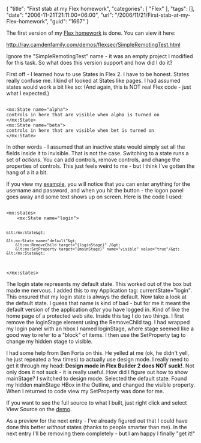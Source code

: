 {
	"title": "First stab at my Flex homework",
	"categories": [
		"Flex"
	],
	"tags": [],
	"date": "2006-11-21T21:11:00+06:00",
	"url": "/2006/11/21/First-stab-at-my-Flex-homework",
	"guid": "1667"
}

The first version of my <a href="http://ray.camdenfamily.com/index.cfm/2006/11/21/My-Thanksgiving-Flex-Homework">Flex homework</a> is done. You can view it here: 

<a href="http://ray.camdenfamily.com/demos/flexsec/SimpleRemotingTest.html">http://ray.camdenfamily.com/demos/flexsec/SimpleRemotingTest.html</a>

Ignore the "SimpleRemotingTest" name - it was an empty project I modified for this task. So what does this version support and how did I do it?

First off - I learned how to use States in Flex 2. I have to be honest. States really confuse me. I kind of looked at States like pages. I had assumed states would work a bit like so: (And again, this is NOT real Flex code - just what I expected.)

<code>
&lt;mx:State name="alpha"&gt;
controls in here that are visible when alpha is turned on
&lt;/mx:State&gt;
&lt;mx:State name="beta"&gt;
controls in here that are visible when bet is turned on
&lt;/mx:State&gt;
</code>

In other words - I assumed that an inactive state would simply set all the fields inside it to invisible. That is not the case. Switching to a state runs a set of <i>actions</i>. You can add controls, remove controls, and change the properties of controls. This just feels weird to me - but I think I've gotten the hang of a it a bit.

If you view my <a href="http://ray.camdenfamily.com/demos/flexsec/SimpleRemotingTest.html">example</a>, you will notice that you can enter anything for the username and password, and when you hit the button - the logon panel goes away and some text shows up on screen. Here is the code I used:

<code>
&lt;mx:states&gt;
	&lt;mx:State name="login"&gt;
			
	&lt;/mx:State&gt;
		
	&lt;mx:State name="default"&gt;
		&lt;mx:RemoveChild target="{loginStage}" /&gt;
		&lt;mx:SetProperty target="{mainStage}" name="visible" value="true"/&gt;
	&lt;/mx:State&gt;
		
&lt;/mx:states&gt;
</code>

The login state represents my default state. This worked out of the box but made me nervous. I added this to my Application tag: currentState="login". This ensured that my login state is always the default. 
Now take a look at the default state. I guess that name is kind of bad - but for me it meant the default version of the application <i>after</i> you have logged in. Kind of like the home page of a protected web site. Inside this tag I do two things. I first remove the loginStage element using the RemoveChild tag. I had wrapped my login panel with an hbox I named loginStage, where stage seemed like a good way to refer to a "block" of items. I then use the SetProperty tag to change my hidden stage to visible.

I had some help from Ben Forta on this. He yelled at me (ok, he didn't yell, he just repeated a few times) to actually use design mode. I really need to get it through my head: <b>Design mode in Flex Builder 2 does NOT suck!</b>. Not only does it not suck - it is really useful. How did I figure out how to show mainStage? I switched to design mode. Selected the default state. Found my hidden mainStage HBox in the Outline, and changed the visible property. When I returned to code view my SetProperty was done for me.

If you want to see the full source to what I built, just right click and select View Source on the <a href="http://ray.camdenfamily.com/demos/flexsec/SimpleRemotingTest.html">demo</a>. 

As a preview for the next entry - I've already figured out that I could have done this better <i>without</i> states (thanks to people smarter than me). In the next entry I'll be removing them completely - but I am happy I finally "get it!"